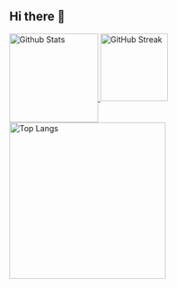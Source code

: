 ## Hi there 👋
<a href="https://github.com/vrwboi">
    <img height="158" align="top" src="https://github-readme-stats.vercel.app/api?username=vrwboi&show_icons=true&theme=omni&count_private=true" alt="Github Stats" />
</a>
<a href="https://github.com/vrwboi">
        <img height="120" align="bottom" src="https://streak-stats.demolab.com?user=vrwboi&theme=neon&mode=weekly" alt="GitHub Streak" />
</a>
<a href="https://github.com/anuraghazra/github-readme-stats">
        <img height="278" align="center" src="https://github-readme-stats.vercel.app/api/top-langs/?username=anuraghazra&langs_count=15&layout=pie" alt="Top Langs" />
</a>


<!--
**vrwboi/vrwboi** is a ✨ _special_ ✨ repository because its `README.md` (this file) appears on your GitHub profile.

Here are some ideas to get you started:


- 🔭 I’m currently working on ...
- 🌱 I’m currently learning ...
- 👯 I’m looking to collaborate on ...
- 🤔 I’m looking for help with ...
- 💬 Ask me about ...
- 📫 How to reach me: ...
- 😄 Pronouns: ...
- ⚡ Fun fact: ...
-->
